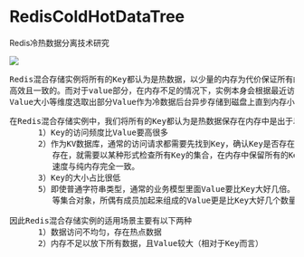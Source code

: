 # RedisColdHotDataTree
Redis冷热数据分离技术研究


![](https://i.imgur.com/giW9dls.png)

<pre>
Redis混合存储实例将所有的Key都认为是热数据，以少量的内存为代价保证所有的Key的访问请求的性能
高效且一致的。而对于value部分，在内存不足的情况下，实例本身会根据最近访问的时间，访问频度，
Value大小等维度选取出部分Value作为冷数据后台异步存储到磁盘上直到内存小于指定阈值为止。
</pre>

<pre>
在Redis混合存储实例中，我们将所有的Key都认为是热数据保存在内存中是出于以下两点考虑。
      1）Key的访问频度比Value要高很多
      2）作为KV数据库，通常的访问请求都需要先找到Key，确认Key是否存在，而要确认一个Key不
         存在，就需要以某种形式检查所有Key的集合，在内存中保留所有的Key，可以保证Key的查找
         速度与纯内存完全一致。
      3）Key的大小占比很低
      5）即使普通字符串类型，通常的业务模型里面Value要比Key大好几倍。而对于Set，List,Hash
         等集合对象，所偶有成员加起来组成的Value更是比Key大好几个数量级。

因此Redis混合存储实例的适用场景主要有以下两种
      1）数据访问不均匀，存在热点数据
      2）内存不足以放下所有数据，且Value较大（相对于Key而言）         
</pre>

